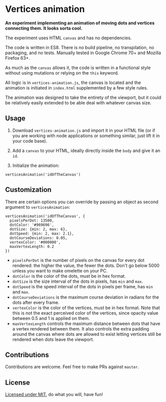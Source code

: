 # Vertices animation

**An experiment implementing an animation of moving dots and vertices connecting them. It looks sorta cool.**

The experiment uses HTML `canvas` and has no dependencies.

The code is written in ES8. There is no build pipeline, no transpilation, no packaging, and no tests. Manually tested in Google Chrome 70+ and Mozilla Firefox 63+.

As much as the `canvas` allows it, the code is written in a functional style without using mutations or relying on the `this` keyword.

All logic is in `vertices-animation.js`, the canvas is located and the animation is initiated in `index.html` supplemented by a few style rules.

The animation was designed to take the entirety of the viewport, but it could be relatively easily extended to be able deal with whatever canvas size.

## Usage

1) Download `vertices-animation.js` and import it in your HTML file (or if you are working with node applications or something similar, just lift it in your code base).

2) Add a `canvas` to your HTML, ideally directly inside the `body` and give it an `id`.

3) Initialize the animation:

```
verticesAnimation('idOfTheCanvas')
```

## Customization

There are certain options you can override by passing an object as second argument to `verticesAnimation`:
```
verticesAnimation('idOfTheCanvas', {
  pixelsPerDot: 13500,
  dotColor: '#969696',
  dotSize: {min: 2, max: 6},
  dotSpeed: {min: 2, max: 2.1},
  dotCourseDeviations: 0.05,
  vertexColor: '#000000',
  maxVertexLength: 0.2
})
```

- `pixelsPerDot` is the number of pixels on the canvas for every dot rendered: the higher the value, the fewer the dots. Don't go below 5000 unless you want to make omelette on your PC.
- `dotColor` is the color of the dots, must be in hex format.
- `dotSize` is the size interval of the dots in pixels, has `min` and `max`.
- `dotSpeed` is the speed interval of the dots in pixels per frame, has `min` and `max`.
- `dotCourseDeviations` is the maximum course deviation in radians for the dots after every frame.
- `vertexColor` is the color of the vertices, must be in hex format. Note that this is not the exact perceived color of the vertices, since opacity value between 0.5 and 1 is applied on them.
- `maxVertexLength` controls the maximum distance between dots that have a vertex rendered between them. It also controls the extra padding around the canvas where dots are allowed to exist letting vertices still be rendered when dots leave the viewport.

## Contributions

Contributions are welcome. Feel free to make PRs against `master`.

## License

[Licensed under MIT](./LICENSE), do what you will, have fun!
